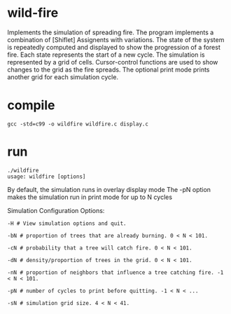 # wild-fire 

  Implements the simulation of spreading fire. The program implements
  a combination of [Shiflet] Assignents with variations. The state of 
  the system is repeatedly computed and displayed to show the progression
  of a forest fire. Each state represents the start of a new cycle. The simulation
  is represented by a grid of cells. Cursor-control functions are used to show changes
  to the grid as the fire spreads. The optional print mode prints another grid for
  each simulation cycle.
  
  # compile
    gcc -std=c99 -o wildfire wildfire.c display.c
    
  # run
    ./wildfire
    usage: wildfire [options]

By default, the simulation runs in overlay display mode 
The -pN option makes the simulation run in print mode for up to N cycles

Simulation Configuration Options:   

    -H # View simulation options and quit.

    -bN # proportion of trees that are already burning. 0 < N < 101.

    -cN # probability that a tree will catch fire. 0 < N < 101.

    -dN # density/proportion of trees in the grid. 0 < N < 101.

    -nN # proportion of neighbors that influence a tree catching fire. -1 < N < 101.

    -pN # number of cycles to print before quitting. -1 < N < ...

    -sN # simulation grid size. 4 < N < 41.

